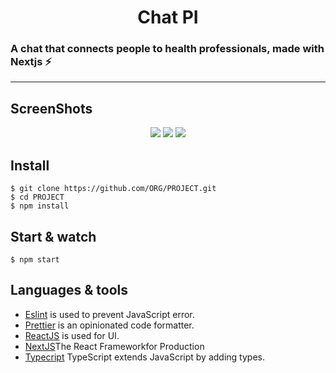 <h1 align='center'> Chat PI </h1>

### A chat that connects people to health professionals, made with Nextjs ⚡️

---

## ScreenShots

<p align='center'>
<img src='https://user-images.githubusercontent.com/52014318/104670232-3a7b5880-56ba-11eb-9647-0c35d82a9a98.png' />
<img src='https://user-images.githubusercontent.com/52014318/104670277-49faa180-56ba-11eb-86dc-d4954dfc2c01.png' />
<img src='https://user-images.githubusercontent.com/52014318/104670304-54b53680-56ba-11eb-80e4-085fd904edbc.png' />
</p>

## Install

    $ git clone https://github.com/ORG/PROJECT.git
    $ cd PROJECT
    $ npm install


## Start & watch

    $ npm start

## Languages & tools

- [Eslint](https://eslint.org/) is used to prevent JavaScript error.
- [Prettier](https://prettier.io/docs/en/index.html) is an opinionated code formatter.
- [ReactJS](https://github.com/facebook/react) is used for UI.
- [NextJS](https://nextjs.org/)The React Frameworkfor Production
- [Typecript](https://www.typescriptlang.org/) TypeScript extends JavaScript by adding types.



